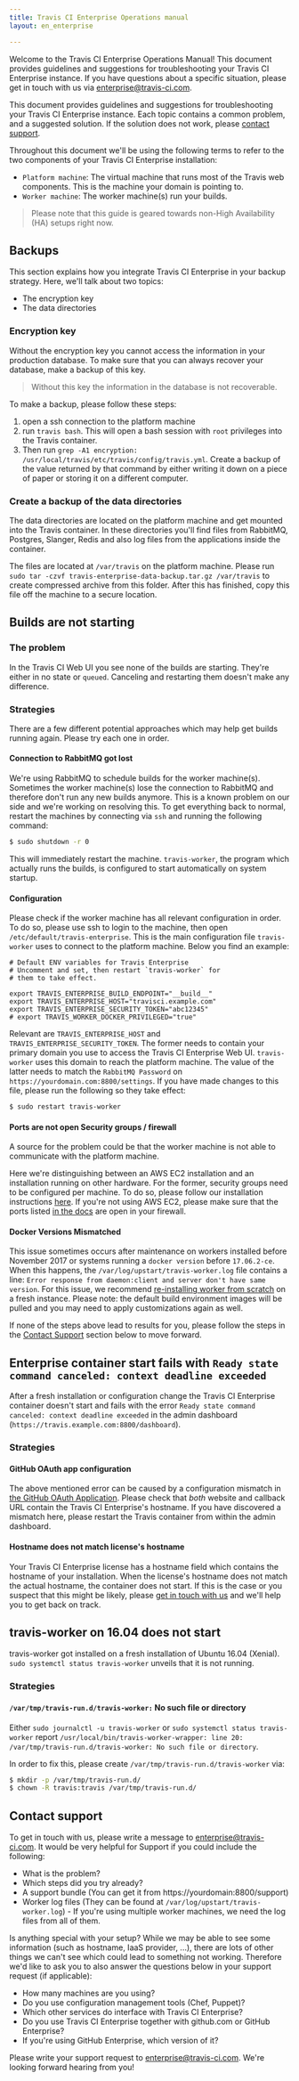 ```yaml
---
title: Travis CI Enterprise Operations manual
layout: en_enterprise

---
```

Welcome to the Travis CI Enterprise Operations Manual! This document provides guidelines and suggestions for troubleshooting your Travis CI Enterprise instance. If you have questions about a specific situation, please get in touch with us via [enterprise@travis-ci.com](mailto:enterprise@travis-ci.com).

This document provides guidelines and suggestions for troubleshooting your Travis CI Enterprise instance. Each topic contains a common problem, and a suggested solution. If the solution does not work, please [contact support](#contact-support).

Throughout this document we'll be using the following terms to refer to the two components of your Travis CI Enterprise installation:

- `Platform machine`: The virtual machine that runs most of the Travis web components. This is the machine your domain is pointing to.
- `Worker machine`: The worker machine(s) run your builds.

> Please note that this guide is geared towards non-High Availability (HA) setups right now.

## Backups

This section explains how you integrate Travis CI Enterprise in your backup strategy. Here, we'll talk about two topics:

- The encryption key
- The data directories

### Encryption key

Without the encryption key you cannot access the information in your production database. To make sure that you can always recover your database, make a backup of this key.

> Without this key the information in the database is not recoverable.

To make a backup, please follow these steps:

1. open a ssh connection to the platform machine
2. run `travis bash`. This will open a bash session with `root` privileges into the Travis container.
3. Then run `grep -A1 encryption: /usr/local/travis/etc/travis/config/travis.yml`. Create a backup of the value returned by that command by either writing it down on a piece of paper or storing it on a different computer.

### Create a backup of the data directories

The data directories are located on the platform machine and get mounted into the Travis container. In these directories you'll find files from RabbitMQ, Postgres, Slanger, Redis and also log files from the applications inside the container.

The files are located at `/var/travis` on the platform machine. Please run `sudo tar -czvf travis-enterprise-data-backup.tar.gz /var/travis` to create compressed archive from this folder. After this has finished, copy this file off the machine to a secure location.

## Builds are not starting

### The problem

In the Travis CI Web UI you see none of the builds are starting. They're either in no state or `queued`. Canceling and restarting them doesn't make any difference.

### Strategies

There are a few different potential approaches which may help get builds running again. Please try each one in order.

#### Connection to RabbitMQ got lost

We're using RabbitMQ to schedule builds for the worker machine(s). Sometimes the worker machine(s) lose the connection to RabbitMQ and therefore don't run any new builds anymore. This is a known problem on our side and we're working on resolving this. To get everything back to normal, restart the machines by connecting via `ssh` and running the following command:

```bash
$ sudo shutdown -r 0
```

This will immediately restart the machine. `travis-worker`, the program which actually runs the builds, is configured to start automatically on system startup.

#### Configuration

Please check if the worker machine has all relevant configuration in order. To do so, please use ssh to login to the machine, then open `/etc/default/travis-enterprise`. This is the main configuration file `travis-worker` uses to connect to the platform machine. Below you find an example:

```
# Default ENV variables for Travis Enterprise
# Uncomment and set, then restart `travis-worker` for
# them to take effect.

export TRAVIS_ENTERPRISE_BUILD_ENDPOINT="__build__"
export TRAVIS_ENTERPRISE_HOST="travisci.example.com"
export TRAVIS_ENTERPRISE_SECURITY_TOKEN="abc12345"
# export TRAVIS_WORKER_DOCKER_PRIVILEGED="true"
```

Relevant are `TRAVIS_ENTERPRISE_HOST` and `TRAVIS_ENTERPRISE_SECURITY_TOKEN`. The former needs to contain your primary domain you use to access the Travis CI Enterprise Web UI. `travis-worker` uses this domain to reach the platform machine. The value of the latter needs to match the `RabbitMQ Password` on `https://yourdomain.com:8800/settings`. If you have made changes to this file, please run the following so they take effect:

```bash
$ sudo restart travis-worker
```

#### Ports are not open Security groups / firewall

A source for the problem could be that the worker machine is not able to communicate with the platform machine.

Here we're distinguishing between an AWS EC2 installation and an installation running on other hardware. For the former, security groups need to be configured per machine. To do so, please follow our installation instructions [here](/user/enterprise/installation/#Create-a-Travis-CI-Platform-Security-Group). If you're not using AWS EC2, please make sure that the ports listed [in the docs](/user/enterprise/installation/#Create-a-Travis-CI-Platform-Security-Group) are open in your firewall.

#### Docker Versions Mismatched

This issue sometimes occurs after maintenance on workers installed before November 2017 or systems running a `docker version` before `17.06.2-ce`. When this happens, the `/var/log/upstart/travis-worker.log` file contains a line: `Error response from daemon:client and server don't have same version`. For this issue, we recommend [re-installing worker from scratch](/user/enterprise/installation/#Install-Travis-CI-Enterprise-Worker) on a fresh instance. Please note: the default build environment images will be pulled and you may need to apply customizations again as well.

If none of the steps above lead to results for you, please follow the steps in the [Contact Support](#Contact-support) section below to move forward.

## Enterprise container start fails with `Ready state command canceled: context deadline exceeded`

After a fresh installation or configuration change the Travis CI Enterprise container doesn't start and fails with the error `Ready state command canceled: context deadline exceeded` in the admin dashboard (`https://travis.example.com:8800/dashboard`).

### Strategies

#### GitHub OAuth app configuration

The above mentioned error can be caused by a configuration mismatch in [the GitHub OAuth Application](https://docs.travis-ci.com/user/enterprise/prerequisites/#OAuth-App). Please check that _both_ website and callback URL contain the Travis CI Enterprise's hostname. If you have discovered a mismatch here, please restart the Travis container from within the admin dashboard.

#### Hostname does not match license's hostname

Your Travis CI Enterprise license has a hostname field which contains the hostname of your installation. When the license's hostname does not match the actual hostname, the container does not start. If this is the case or you suspect that this might be likely, please [get in touch with us](mailto:enterprise@travis-ci.com?subject=License%20Hostname%20Change) and we'll help you to get back on track.


## travis-worker on 16.04 does not start

travis-worker got installed on a fresh installation of Ubuntu 16.04 (Xenial). `sudo systemctl status travis-worker` unveils that it is not running.

### Strategies

#### `/var/tmp/travis-run.d/travis-worker:` No such file or directory

Either `sudo journalctl -u travis-worker` or `sudo systemctl status travis-worker` report `/usr/local/bin/travis-worker-wrapper: line 20: /var/tmp/travis-run.d/travis-worker: No such file or directory`.

In order to fix this, please create `/var/tmp/travis-run.d/travis-worker` via:

```sh
$ mkdir -p /var/tmp/travis-run.d/
$ chown -R travis:travis /var/tmp/travis-run.d/
```

## Contact support

To get in touch with us, please write a message to [enterprise@travis-ci.com](mailto:enterprise@travis-ci.com). It would be very helpful for Support if you could include the following:

- What is the problem?
- Which steps did you try already?
- A support bundle (You can get it from https://yourdomain:8800/support)
- Worker log files (They can be found at `/var/log/upstart/travis-worker.log`) - If you're using multiple worker machines, we need the log files from all of them.

Is anything special with your setup? While we may be able to see some information (such as hostname, IaaS provider, ...), there are lots of other things we can't see which could lead to something not working. Therefore we'd like to ask you to also answer the questions below in your support request (if applicable):

- How many machines are you using?
- Do you use configuration management tools (Chef, Puppet)?
- Which other services do interface with Travis CI Enterprise?
- Do you use Travis CI Enterprise together with github.com or GitHub Enterprise?
- If you're using GitHub Enterprise, which version of it?

Please write your support request to [enterprise@travis-ci.com](mailto:enterprise@travis-ci.com). We're looking forward hearing from you!
